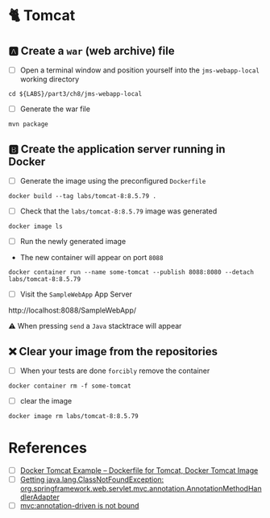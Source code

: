 # :cat2: Tomcat


## :a: Create a `war` (web archive) file 

- [ ] Open a terminal window and position yourself into the `jms-webapp-local` working directory

```
cd ${LABS}/part3/ch8/jms-webapp-local
```

- [ ] Generate the war file 

```
mvn package
```

## :b: Create the application server running in Docker

- [ ] Generate the image using the preconfigured `Dockerfile`


```
docker build --tag labs/tomcat-8:8.5.79 . 
```

- [ ] Check that the `labs/tomcat-8:8.5.79` image was generated

```
docker image ls
```

- [ ] Run the newly generated image

* The new container will appear on port `8088`

```
docker container run --name some-tomcat --publish 8088:8080 --detach labs/tomcat-8:8.5.79
```

- [ ] Visit the `SampleWebApp` App Server

http://localhost:8088/SampleWebApp/ 

:warning: When pressing `send` a `Java` stacktrace will appear


## :x: Clear your image from the repositories

- [ ] When your tests are done `forcibly` remove the container

```
docker container rm -f some-tomcat
```

- [ ] clear the image
 
```
docker image rm labs/tomcat-8:8.5.79
```


# References

- [ ] [Docker Tomcat Example – Dockerfile for Tomcat, Docker Tomcat Image](https://www.middlewareinventory.com/blog/docker-tomcat-example-dockerfile-sample)
- [ ] [Getting java.lang.ClassNotFoundException: org.springframework.web.servlet.mvc.annotation.AnnotationMethodHandlerAdapter](https://stackoverflow.com/questions/56684075/getting-java-lang-classnotfoundexception-org-springframework-web-servlet-mvc-an)
- [ ] [mvc:annotation-driven is not bound](https://stackoverflow.com/questions/6001593/mvcannotation-driven-is-not-bound)
